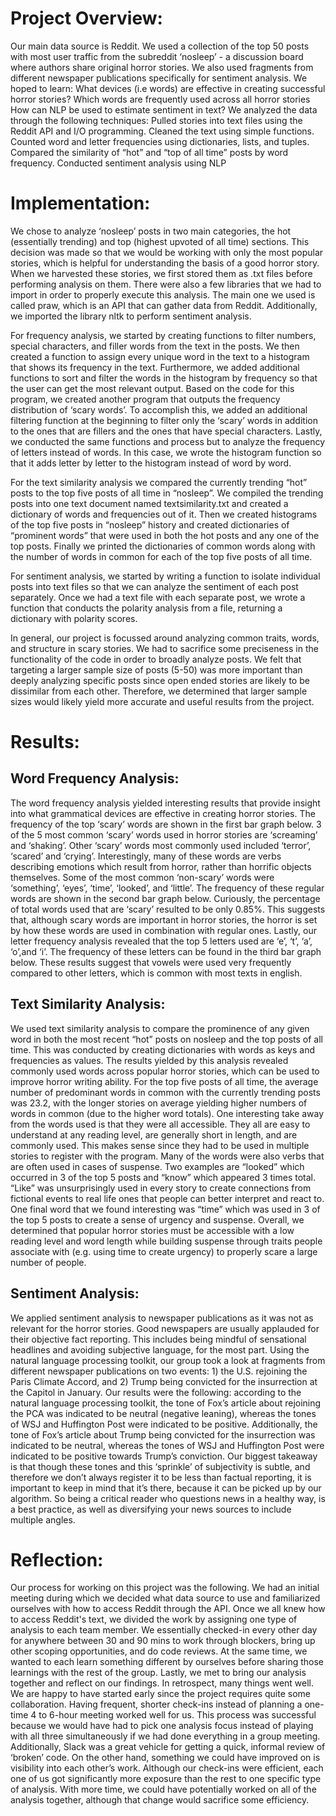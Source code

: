# Project Overview:
Our main data source is Reddit. We used a collection of the top 50 posts with most user traffic from the subreddit ‘nosleep’ - a discussion board where authors share original horror stories. We also used fragments from different newspaper publications specifically for sentiment analysis.
We hoped to learn:
What devices (i.e words) are effective in creating successful horror stories?
Which words are frequently used across all horror stories
How can NLP be used to estimate sentiment in text?
We analyzed the data through the following techniques: 
Pulled stories into text files using the Reddit API and I/O programming. 
Cleaned the text using simple functions. 
Counted word and letter frequencies using dictionaries, lists, and tuples. 
Compared the similarity of “hot” and “top of all time” posts by word frequency. 
Conducted sentiment analysis using NLP

# Implementation:
We chose to analyze ‘nosleep’ posts in two main categories, the hot (essentially trending) and top (highest upvoted of all time) sections. This decision was made so that we would be working with only the most popular stories, which is helpful for understanding the basis of a good horror story. When we harvested these stories, we first stored them as .txt files before performing analysis on them. There were also a few libraries that we had to import in order to properly execute this analysis. The main one we used is called praw, which is an API that can gather data from Reddit. Additionally, we imported the library nltk to perform sentiment analysis.

For frequency analysis, we started by creating functions to filter numbers, special characters, and filler words from the text in the posts. We then created a function to assign every unique word in the text to a histogram that shows its frequency in the text. Furthermore, we added additional functions to sort and filter the words in the histogram by frequency so that the user can get the most relevant output. Based on the code for this program, we created another program that outputs the frequency distribution of ‘scary words’. To accomplish this, we added an additional filtering function at the beginning to filter only the ‘scary’ words in addition to the ones that are fillers and the ones that have special characters. Lastly, we conducted the same functions and process but to analyze the frequency of letters instead of words. In this case, we wrote the histogram function so that it adds letter by letter to the histogram instead of word by word.

For the text similarity analysis we compared the currently trending “hot” posts to the top five posts of all time in “nosleep”. We compiled the trending posts into one text document named textsimilarity.txt and created a dictionary of words and frequencies out of it. Then we created histograms of the top five posts in “nosleep” history and created dictionaries of “prominent words” that were used in both the hot posts and any one of the top posts. Finally we printed the dictionaries of common words along with the number of words in common for each of the top five posts of all time.
	
For sentiment analysis, we started by writing a function to isolate individual posts into text files so that we can analyze the sentiment of each post separately. Once we had a text file with each separate post, we wrote a function that conducts the polarity analysis from a file, returning a dictionary with polarity scores.

In general, our project is focussed around analyzing common traits, words, and structure in scary stories. We had to sacrifice some preciseness in the functionality of the code in order to broadly analyze posts. We felt that targeting a larger sample size of posts (5-50) was more important than deeply analyzing specific posts since open ended stories are likely to be dissimilar from each other. Therefore, we determined that larger sample sizes would likely yield more accurate and useful results from the project. 
# Results:
## Word Frequency Analysis:
The word frequency analysis yielded interesting results that provide insight into what grammatical devices are effective in creating horror stories. The frequency of the top ‘scary’ words are shown in the first bar graph below. 3 of the 5 most common ‘scary’ words used in horror stories are ‘screaming’ and ‘shaking’. Other ‘scary’ words most commonly used included ‘terror’, ‘scared’ and ‘crying’. Interestingly, many of these words are verbs describing emotions which result from horror, rather than horrific objects themselves. Some of the most common ‘non-scary’ words were ‘something’, ‘eyes’, ‘time’, ‘looked’, and ‘little’. The frequency of these regular words are shown in the second bar graph below. Curiously, the percentage of total words used that are ‘scary’ resulted to be only 0.85%. This suggests that, although scary words are important in horror stories, the horror is set by how these words are used in combination with regular ones. Lastly, our letter frequency analysis revealed that the top 5 letters used are ‘e’, ‘t’, ‘a’, ‘o’,and ‘i’. The frequency of these letters can be found in the third bar graph below. These results suggest that vowels were used very frequently compared to other letters, which is common with most texts in english.

## Text Similarity Analysis:
We used text similarity analysis to compare the prominence of any given word in both the most recent “hot” posts on nosleep and the top posts of all time. This was conducted by creating dictionaries with words as keys and frequencies as values. The results yielded by this analysis revealed commonly used words across popular horror stories, which can be used to improve horror writing ability. For the top five posts of all time, the average number of predominant words in common with the currently trending posts was 23.2, with the longer stories on average yielding higher numbers of words in common (due to the higher word totals). One interesting take away from the words used is that they were all accessible. They all are easy to understand at any reading level, are generally short in length, and are commonly used. This makes sense since they had to be used in multiple stories to register with the program. Many of the words were also verbs that are often used in cases of suspense. Two examples are “looked” which occurred in 3 of the top 5 posts and “know” which appeared 3 times total. “Like” was unsurprisingly used in every story to create connections from fictional events to real life ones that people can better interpret and react to. One final word that we found interesting was “time” which was used in 3 of the top 5 posts to create a sense of urgency and suspense. Overall, we determined that popular horror stories must be accessible with a low reading level and word length while building suspense through traits people associate with (e.g. using time to create urgency) to properly scare a large number of people.
## Sentiment Analysis:
We applied sentiment analysis to newspaper publications as it was not as relevant for the horror stories. Good newspapers are usually applauded for their objective fact reporting. This includes being mindful of sensational headlines and avoiding subjective language, for the most part. Using the natural language processing toolkit, our group took a look at fragments from different newspaper publications on two events: 1) the U.S. rejoining the Paris Climate Accord, and 2) Trump being convicted for the insurrection at the Capitol in January. Our results were the following:  according to the natural language processing toolkit, the tone of Fox’s article about rejoining the PCA was indicated to be neutral (negative leaning), whereas the tones of WSJ and Huffington Post were indicated to be positive. Additionally, the tone of Fox’s article about Trump being convicted for the insurrection was indicated to be neutral, whereas the tones of WSJ and Huffington Post were indicated to be positive towards Trump’s conviction. Our biggest takeaway is that though these tones and this ‘sprinkle’ of subjectivity is subtle, and therefore we don’t always register it to be less than factual reporting, it is important to keep in mind that it’s there, because it can be picked up by our algorithm. So being a critical reader who questions news in a healthy way, is a best practice, as well as diversifying your news sources to include multiple angles.  
# Reflection:
Our process for working on this project was the following. We had an initial meeting during which we decided what data source to use and familiarized ourselves with how to access Reddit through the API. Once we all knew how to access Reddit's text, we divided the work by assigning one type of analysis to each team member. We essentially checked-in every other day for anywhere between 30 and 90 mins to work through blockers, bring up other scoping opportunities, and do code reviews. At the same time, we wanted to each learn something different by ourselves before sharing those learnings with the rest of the group. Lastly, we met to bring our analysis together and reflect on our findings.
In retrospect, many things went well. We are happy to have started early since the project requires quite some collaboration. Having frequent, shorter check-ins instead of planning a one-time 4 to 6-hour meeting worked well for us. This process was successful because we would have had to pick one analysis focus instead of playing with all three simultaneously if we had done everything in a group meeting. Additionally, Slack was a great vehicle for getting a quick, informal review of ‘broken’ code. On the other hand, something we could have improved on is visibility into each other’s work. Although our check-ins were efficient, each one of us got significantly more exposure than the rest to one specific type of analysis. With more time, we could have potentially worked on all of the analysis together, although that change would sacrifice some efficiency.

